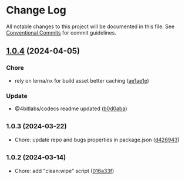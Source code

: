 # Change Log

All notable changes to this project will be documented in this file.
See [Conventional Commits](https://conventionalcommits.org) for commit guidelines.

## [1.0.4](https://github.com/32bitkid/sci.js/compare/@4bitlabs/codecs@1.0.3...@4bitlabs/codecs@1.0.4) (2024-04-05)

### Chore

- rely on lerna/nx for build asset better caching ([ae1ae1e](https://github.com/32bitkid/sci.js/commit/ae1ae1eb4ead8e89a4d53ea0bcfcbc8e107b1488))

### Update

- @4bitlabs/codecs readme updated ([b0d0aba](https://github.com/32bitkid/sci.js/commit/b0d0abad1614c90df79350b41f442c4d156bbac5))

## <small>1.0.3 (2024-03-22)</small>

- Chore: update repo and bugs properties in package.json ([d426943](https://github.com/32bitkid/sci.js/commit/d426943))

## <small>1.0.2 (2024-03-14)</small>

- Chore: add "clean:wipe" script ([016a33f](https://github.com/32bitkid/sci.js/commit/016a33f))
